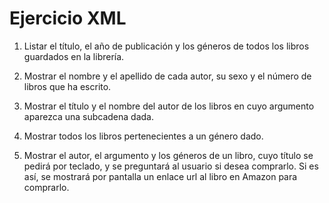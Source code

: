 # Ejercicio XML

1. Listar el título, el año de publicación y los géneros de todos los libros
guardados en la librería.

2. Mostrar el nombre y el apellido de cada autor, su sexo
y el número de libros que ha escrito.

3. Mostrar el título y el nombre del autor de los libros
en cuyo argumento aparezca una subcadena dada.

4. Mostrar todos los libros pertenecientes a un género dado.

5. Mostrar el autor, el argumento y los géneros de un libro, cuyo título
se pedirá por teclado, y se preguntará al usuario si desea comprarlo.
Si es así, se mostrará por pantalla un enlace url al libro en Amazon para
comprarlo.
